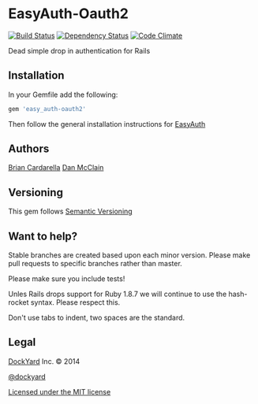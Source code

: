 # EasyAuth-Oauth2 #

[![Build Status](https://secure.travis-ci.org/dockyard/easy_auth-oauth2.png?branch=master)](http://travis-ci.org/dockyard/easy_auth-oauth2)
[![Dependency Status](https://gemnasium.com/dockyard/easy_auth-oauth2.png?travis)](https://gemnasium.com/dockyard/easy_auth-oauth2)
[![Code Climate](https://codeclimate.com/github/dockyard/easy_auth-oauth2.png)](https://codeclimate.com/github/dockyard/easy_auth-oauth2)

Dead simple drop in authentication for Rails

## Installation ##

In your Gemfile add the following:

```ruby
gem 'easy_auth-oauth2'
```

Then follow the general installation instructions for
[EasyAuth](https://github.com/dockyard/easy_auth#installation)

## Authors ##

[Brian Cardarella](http://twitter.com/bcardarella)
[Dan McClain](http://twitter.com/_danmcclain)

## Versioning ##

This gem follows [Semantic Versioning](http://semver.org)

## Want to help? ##

Stable branches are created based upon each minor version. Please make
pull requests to specific branches rather than master.

Please make sure you include tests!

Unles Rails drops support for Ruby 1.8.7 we will continue to use the
hash-rocket syntax. Please respect this.

Don't use tabs to indent, two spaces are the standard.

## Legal ##

[DockYard](http://dockyard.com) Inc. &copy; 2014

[@dockyard](http://twitter.com/dockyard)

[Licensed under the MIT license](http://www.opensource.org/licenses/mit-license.php)
